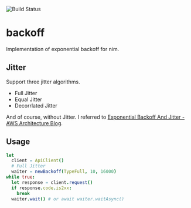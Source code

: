 ![Build Status](https://github.com/CORDEA/backoff/actions/workflows/build.yml/badge.svg?branch=master)

# backoff

Implementation of exponential backoff for nim.

## Jitter

Support three jitter algorithms.

- Full Jitter
- Equal Jitter
- Decorrlated Jitter

And of course, without Jitter.
I referred to [Exponential Backoff And Jitter - AWS Architecture Blog](https://aws.amazon.com/blogs/architecture/exponential-backoff-and-jitter/).

## Usage

```nim
let
  client = ApiClient()
  # Full Jitter
  waiter = newBackoff(TypeFull, 10, 16000)
while true:
  let response = client.request()
  if response.code.is2xx:
    break
  waiter.wait() # or await waiter.waitAsync()
```
